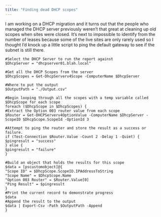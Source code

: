 ```yaml
---
title: "Finding dead DHCP scopes"
---
```


I am working on a DHCP migration and it turns out that the people who managed the DHCP server previously weren’t that great at cleaning up old scopes when sites were closed. It’s next to impossible to identify from the number of leases because some of the live sites are only rarely used so I thought I’d knock up a little script to ping the default gateway to see if the subnet is still there.


```# Requires DHCP Server Module for Powershell
#Select the DHCP Server to run the report against
$DhcpServer = "dhcpserver01.blah.local"

#Get all the DHCP Scopes from the server
$DhcpScopes = Get-DhcpServerv4Scope -ComputerName $DhcpServer

#Where to put the output
$OutputPath = "./Output.csv"

#Begin looping through all the scopes with a temp variable called $DhcpScope for each scope
foreach ($DhcpScope in $DhcpScopes) {
#Extract the Option 003 router value from each scope
$Router = Get-DHCPServerv4OptionValue -ComputerName $DhcpServer -ScopeID $DhcpScope.ScopeId -OptionId 3

#Attempt to ping the router and store the result as a success or failure.
if (Test-Connection $Router.Value -Count 2 -Delay 1 -Quiet) {
$pingresult = "success"
} else {
$pingresult = "failure"
}

#Build an object that holds the results for this scope
$data = [pscustomobject]@{
"Scope ID" = $DhcpScope.ScopeID.IPAddressToString
"Scope Name" = $DhcpScope.Name
"Option 003 Router" = $Router.Value[0]
"Ping Result" = $pingresult
}
#Print the current record to demonstrate progress
$data
#Append the result to the output
$data | Export-Csv -Path $OutputPath -Append
}
```